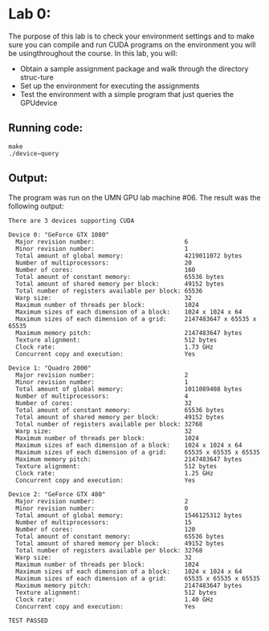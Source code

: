 # Lab 0:

The purpose of this lab is to check your environment settings and to make sure you can compile and run CUDA programs on the environment you will be usingthroughout the course.  In this lab, you will:
- Obtain a sample assignment package and walk through the directory struc-ture
- Set up the environment for executing the assignments
- Test the environment with a simple program that just queries the GPUdevice

## Running code:
```
make
./device−query
```

## Output:

The program was run on the UMN GPU lab machine #06. The result was the following output:

```
There are 3 devices supporting CUDA

Device 0: "GeForce GTX 1080"
  Major revision number:                         6
  Minor revision number:                         1
  Total amount of global memory:                 4219011072 bytes
  Number of multiprocessors:                     20
  Number of cores:                               160
  Total amount of constant memory:               65536 bytes
  Total amount of shared memory per block:       49152 bytes
  Total number of registers available per block: 65536
  Warp size:                                     32
  Maximum number of threads per block:           1024
  Maximum sizes of each dimension of a block:    1024 x 1024 x 64
  Maximum sizes of each dimension of a grid:     2147483647 x 65535 x 65535
  Maximum memory pitch:                          2147483647 bytes
  Texture alignment:                             512 bytes
  Clock rate:                                    1.73 GHz
  Concurrent copy and execution:                 Yes

Device 1: "Quadro 2000"
  Major revision number:                         2
  Minor revision number:                         1
  Total amount of global memory:                 1011089408 bytes
  Number of multiprocessors:                     4
  Number of cores:                               32
  Total amount of constant memory:               65536 bytes
  Total amount of shared memory per block:       49152 bytes
  Total number of registers available per block: 32768
  Warp size:                                     32
  Maximum number of threads per block:           1024
  Maximum sizes of each dimension of a block:    1024 x 1024 x 64
  Maximum sizes of each dimension of a grid:     65535 x 65535 x 65535
  Maximum memory pitch:                          2147483647 bytes
  Texture alignment:                             512 bytes
  Clock rate:                                    1.25 GHz
  Concurrent copy and execution:                 Yes

Device 2: "GeForce GTX 480"
  Major revision number:                         2
  Minor revision number:                         0
  Total amount of global memory:                 1546125312 bytes
  Number of multiprocessors:                     15
  Number of cores:                               120
  Total amount of constant memory:               65536 bytes
  Total amount of shared memory per block:       49152 bytes
  Total number of registers available per block: 32768
  Warp size:                                     32
  Maximum number of threads per block:           1024
  Maximum sizes of each dimension of a block:    1024 x 1024 x 64
  Maximum sizes of each dimension of a grid:     65535 x 65535 x 65535
  Maximum memory pitch:                          2147483647 bytes
  Texture alignment:                             512 bytes
  Clock rate:                                    1.40 GHz
  Concurrent copy and execution:                 Yes

TEST PASSED
```

